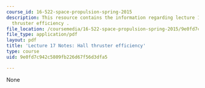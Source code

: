 ```yaml
---
course_id: 16-522-space-propulsion-spring-2015
description: This resource contains the information regarding lecture 17 notes hall
  thruster efficiency .
file_location: /coursemedia/16-522-space-propulsion-spring-2015/9e0fd7c942c5809fb226d67f56d3dfa5_MIT16_522S15_Lecture17.pdf
file_type: application/pdf
layout: pdf
title: 'Lecture 17 Notes: Hall thruster efficiency'
type: course
uid: 9e0fd7c942c5809fb226d67f56d3dfa5

---
```

None